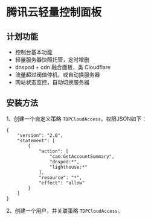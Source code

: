 # 腾讯云轻量控制面板

## 计划功能

- 控制台基本功能
- 轻量服务器快照托管，定时增删
- dnspod + cdn 融合面板，类 Cloudflare 
- 流量超过阀值停机，或自动换服务器
- 网站状态监控，自动切换服务器

## 安装方法

1、创建一个自定义策略 `TDPCloudAccess`，权限JSON如下：

```
{
    "version": "2.0",
    "statement": [
        {
            "action": [
                "cam:GetAccountSummary",
                "dnspod:*",
                "lighthouse:*"
            ],
            "resource": "*",
            "effect": "allow"
        }
    ]
}
```

2、创建一个用户，并关联策略 `TDPCloudAccess`。
